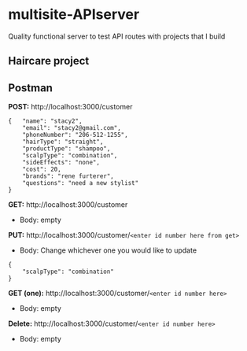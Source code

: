 # multisite-APIserver

Quality functional server to test API routes with projects that I build

## Haircare project

## Postman

**POST:** http://localhost:3000/customer

```
{   "name": "stacy2",
    "email": "stacy2@gmail.com",
    "phoneNumber": "206-512-1255",
    "hairType": "straight",
    "productType": "shampoo",
    "scalpType": "combination",
    "sideEffects": "none",
    "cost": 20,
    "brands": "rene furterer",
    "questions": "need a new stylist"
}
```

**GET:** http://localhost:3000/customer

+ Body: empty

**PUT:** http://localhost:3000/customer/`<enter id number here from get>`

+ Body: Change whichever one you would like to update

```
{
    "scalpType": "combination"
}
```

**GET (one):** http://localhost:3000/customer/`<enter id number here>`

+ Body: empty

**Delete:** http://localhost:3000/customer/`<enter id number here>`

+ Body: empty